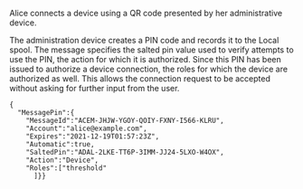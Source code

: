 
Alice connects a device using a QR code presented by her administrative device.

The administration device creates a PIN code and records it to the Local spool. The
message specifies the salted pin value used to verify attempts to use the PIN, the
action for which it is authorized. Since this PIN has been issued to authorize a device
connection, the roles for which the device are authorized as well. This allows the 
connection request to be accepted without asking for further input from the user.

~~~~
{
  "MessagePin":{
    "MessageId":"ACEM-JHJW-YGOY-QOIY-FXNY-I566-KLRU",
    "Account":"alice@example.com",
    "Expires":"2021-12-19T01:57:23Z",
    "Automatic":true,
    "SaltedPin":"ADAL-2LKE-TT6P-3IMM-JJ24-5LXO-W4OX",
    "Action":"Device",
    "Roles":["threshold"
      ]}}
~~~~

